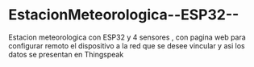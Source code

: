 # EstacionMeteorologica--ESP32--
Estacion meteorologica con ESP32 y 4 sensores , con pagina web para configurar remoto el dispositivo a la red que se desee vincular y asi los datos se presentan en Thingspeak
